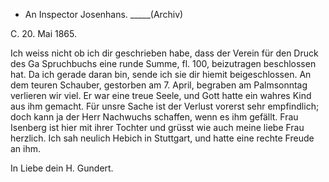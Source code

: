 + An Inspector Josenhans. _____(Archiv)

 C. 20. Mai 1865.

Ich weiss nicht ob ich dir geschrieben habe, dass der Verein für den Druck des Ga Spruchbuchs eine runde Summe, fl. 100, beizutragen beschlossen hat. Da ich gerade daran bin, sende ich sie dir hiemit beigeschlossen. 
An dem teuren Schauber, gestorben am 7. April, begraben am Palmsonntag verlieren wir viel. Er war eine treue Seele, und Gott hatte ein wahres Kind aus ihm gemacht. Für unsre Sache ist der Verlust vorerst sehr empfindlich; doch kann ja der Herr Nachwuchs schaffen, wenn es ihm gefällt. 
Frau Isenberg ist hier mit ihrer Tochter und grüsst wie auch meine liebe Frau herzlich. Ich sah neulich Hebich in Stuttgart, und hatte eine rechte Freude an ihm.

 In Liebe dein
 H. Gundert.
